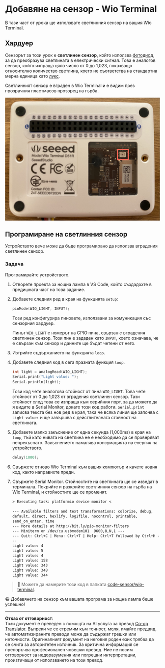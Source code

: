 <!--
CO_OP_TRANSLATOR_METADATA:
{
  "original_hash": "7f4ad0ef54f248b85b92187c94cf9dcb",
  "translation_date": "2025-08-28T10:40:13+00:00",
  "source_file": "1-getting-started/lessons/3-sensors-and-actuators/wio-terminal-sensor.md",
  "language_code": "bg"
}
-->
# Добавяне на сензор - Wio Terminal

В тази част от урока ще използвате светлинния сензор на вашия Wio Terminal.

## Хардуер

Сензорът за този урок е **светлинен сензор**, който използва [фотодиод](https://wikipedia.org/wiki/Photodiode), за да преобразува светлината в електрически сигнал. Това е аналогов сензор, който изпраща цяло число от 0 до 1,023, показващо относително количество светлина, което не съответства на стандартна мерна единица като [лукс](https://wikipedia.org/wiki/Lux).

Светлинният сензор е вграден в Wio Terminal и е видим през прозрачния пластмасов прозорец на гърба.

![Светлинният сензор на гърба на Wio Terminal](../../../../../translated_images/wio-light-sensor.b1f529f3c95f51654f2e2c1d2d4b55fe547d189f588c974f5c2462c728133840.bg.png)

## Програмиране на светлинния сензор

Устройството вече може да бъде програмирано да използва вградения светлинен сензор.

### Задача

Програмирайте устройството.

1. Отворете проекта за нощна лампа в VS Code, който създадохте в предишната част на това задание.

1. Добавете следния ред в края на функцията `setup`:

    ```cpp
    pinMode(WIO_LIGHT, INPUT);
    ```

    Този ред конфигурира пиновете, използвани за комуникация със сензорния хардуер.

    Пинът `WIO_LIGHT` е номерът на GPIO пина, свързан с вградения светлинен сензор. Този пин е зададен като `INPUT`, което означава, че е свързан към сензор и данните ще бъдат четени от него.

1. Изтрийте съдържанието на функцията `loop`.

1. Добавете следния код в сега празната функция `loop`.

    ```cpp
    int light = analogRead(WIO_LIGHT);
    Serial.print("Light value: ");
    Serial.println(light);
    ```

    Този код чете аналогова стойност от пина `WIO_LIGHT`. Това чете стойност от 0 до 1,023 от вградения светлинен сензор. Тази стойност след това се изпраща към серийния порт, за да можете да я видите в Serial Monitor, докато този код работи. `Serial.print` записва текста без нов ред в края, така че всяка линия ще започва с `Light value:` и ще завършва с действителната стойност на светлината.

1. Добавете малко закъснение от една секунда (1,000ms) в края на `loop`, тъй като нивата на светлина не е необходимо да се проверяват непрекъснато. Закъснението намалява консумацията на енергия на устройството.

    ```cpp
    delay(1000);
    ```

1. Свържете отново Wio Terminal към вашия компютър и качете новия код, както направихте преди.

1. Свържете Serial Monitor. Стойностите на светлината ще се изведат в терминала. Покрийте и разкрийте светлинния сензор на гърба на Wio Terminal, и стойностите ще се променят.

    ```output
    > Executing task: platformio device monitor <

    --- Available filters and text transformations: colorize, debug, default, direct, hexlify, log2file, nocontrol, printable, send_on_enter, time
    --- More details at http://bit.ly/pio-monitor-filters
    --- Miniterm on /dev/cu.usbmodem101  9600,8,N,1 ---
    --- Quit: Ctrl+C | Menu: Ctrl+T | Help: Ctrl+T followed by Ctrl+H ---
    Light value: 4
    Light value: 5
    Light value: 4
    Light value: 158
    Light value: 343
    Light value: 348
    Light value: 344
    ```

> 💁 Можете да намерите този код в папката [code-sensor/wio-terminal](../../../../../1-getting-started/lessons/3-sensors-and-actuators/code-sensor/wio-terminal).

😀 Добавянето на сензор към вашата програма за нощна лампа беше успешно!

---

**Отказ от отговорност**:  
Този документ е преведен с помощта на AI услуга за превод [Co-op Translator](https://github.com/Azure/co-op-translator). Въпреки че се стремим към точност, моля, имайте предвид, че автоматизираните преводи може да съдържат грешки или неточности. Оригиналният документ на неговия роден език трябва да се счита за авторитетен източник. За критична информация се препоръчва професионален човешки превод. Ние не носим отговорност за недоразумения или погрешни интерпретации, произтичащи от използването на този превод.